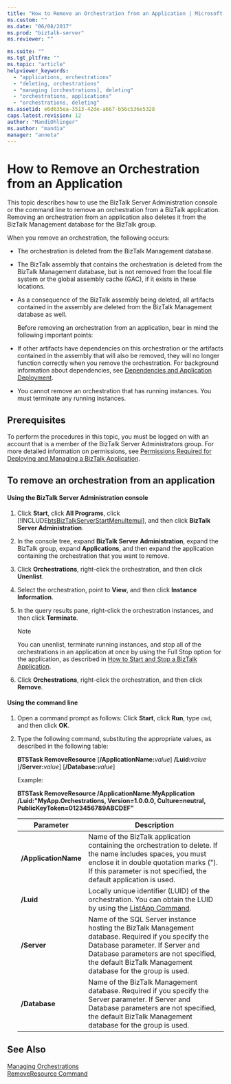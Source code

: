 ```yaml
---
title: "How to Remove an Orchestration from an Application | Microsoft Docs"
ms.custom: ""
ms.date: "06/08/2017"
ms.prod: "biztalk-server"
ms.reviewer: ""

ms.suite: ""
ms.tgt_pltfrm: ""
ms.topic: "article"
helpviewer_keywords: 
  - "applications, orchestrations"
  - "deleting, orchestrations"
  - "managing [orchestrations], deleting"
  - "orchestrations, applications"
  - "orchestrations, deleting"
ms.assetid: e6d635ea-3513-42de-a667-b56c536e5328
caps.latest.revision: 12
author: "MandiOhlinger"
ms.author: "mandia"
manager: "anneta"
---
```

# How to Remove an Orchestration from an Application
This topic describes how to use the BizTalk Server Administration console or the command line to remove an orchestration from a BizTalk application. Removing an orchestration from an application also deletes it from the BizTalk Management database for the BizTalk group.  
  
 When you remove an orchestration, the following occurs:  
  
- The orchestration is deleted from the BizTalk Management database.  
  
- The BizTalk assembly that contains the orchestration is deleted from the BizTalk Management database, but is not removed from the local file system or the global assembly cache (GAC), if it exists in these locations.  
  
- As a consequence of the BizTalk assembly being deleted, all artifacts contained in the assembly are deleted from the BizTalk Management database as well.  
  
  Before removing an orchestration from an application, bear in mind the following important points:  
  
- If other artifacts have dependencies on this orchestration or the artifacts contained in the assembly that will also be removed, they will no longer function correctly when you remove the orchestration. For background information about dependencies, see [Dependencies and Application Deployment](../core/dependencies-and-application-deployment.md).  
  
- You cannot remove an orchestration that has running instances. You must terminate any running instances.  
  
## Prerequisites  
 To perform the procedures in this topic, you must be logged on with an account that is a member of the BizTalk Server Administrators group. For more detailed information on permissions, see [Permissions Required for Deploying and Managing a BizTalk Application](../core/permissions-required-for-deploying-and-managing-a-biztalk-application.md).  
  
## To remove an orchestration from an application  
  
#### Using the BizTalk Server Administration console  
  
1. Click **Start**, click **All Programs**, click [!INCLUDE[btsBizTalkServerStartMenuItemui](../includes/btsbiztalkserverstartmenuitemui-md.md)], and then click **BizTalk Server Administration**.  
  
2. In the console tree, expand **BizTalk Server Administration**, expand the BizTalk group, expand **Applications**, and then expand the application containing the orchestration that you want to remove.  
  
3. Click **Orchestrations**, right-click the orchestration, and then click **Unenlist**.  
  
4. Select the orchestration, point to **View**, and then click **Instance Information**.  
  
5. In the query results pane, right-click the orchestration instances, and then click **Terminate**.  
  
   > [!NOTE]
   >  You can unenlist, terminate running instances, and stop all of the orchestrations in an application at once by using the Full Stop option for the application, as described in [How to Start and Stop a BizTalk Application](../core/how-to-start-and-stop-a-biztalk-application.md).  
  
6. Click **Orchestrations**, right-click the orchestration, and then click **Remove**.  
  
#### Using the command line  
  
1. Open a command prompt as follows: Click **Start**, click **Run**, type `cmd`, and then click **OK**.  
  
2. Type the following command, substituting the appropriate values, as described in the following table:  
  
    **BTSTask RemoveResource** [**/ApplicationName:**<em>value</em>] **/Luid:**<em>value</em> [**/Server:**<em>value</em>] [**/Database:**<em>value</em>]  
  
    Example:  
  
    **BTSTask RemoveResource /ApplicationName:MyApplication /Luid:"MyApp.Orchestrations, Version=1.0.0.0, Culture=neutral, PublicKeyToken=0123456789ABCDEF"**  
  
   |Parameter|Description|  
   |---------------|-----------------|  
   |**/ApplicationName**|Name of the BizTalk application containing the orchestration to delete. If the name includes spaces, you must enclose it in double quotation marks ("). If this parameter is not specified, the default application is used.|  
   |**/Luid**|Locally unique identifier (LUID) of the orchestration. You can obtain the LUID by using the [ListApp Command](../core/listapp-command.md).|  
   |**/Server**|Name of the SQL Server instance hosting the BizTalk Management database. Required if you specify the Database parameter. If Server and Database parameters are not specified, the default BizTalk Management database for the group is used.|  
   |**/Database**|Name of the BizTalk Management database. Required if you specify the Server parameter. If Server and Database parameters are not specified, the default BizTalk Management database for the group is used.|  
  
## See Also  
 [Managing Orchestrations](../core/managing-orchestrations.md)   
 [RemoveResource Command](../core/removeresource-command.md)